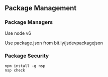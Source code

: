 ## Package Management

### Package Managers

Use node v6

Use package.json from bit.ly/jsdevpackagejson

### Package Security

    npm install -g nsp
    nsp check
